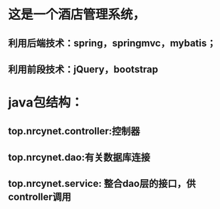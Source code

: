 # 这是一个酒店管理系统，
## 利用后端技术：spring，springmvc，mybatis；
## 利用前段技术：jQuery，bootstrap

# java包结构：
## top.nrcynet.controller:控制器
## top.nrcynet.dao:有关数据库连接
## top.nrcynet.service: 整合dao层的接口，供controller调用